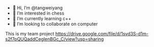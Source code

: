 - 👋 Hi, I’m @tangweiyang
- 👀 I’m interested in chess
- 🌱 I’m currently learning c++
- 💞️ I’m looking to collaborate on computer

<!---
tangweiyang/tangweiyang is a ✨ special ✨ repository because its `README.md` (this file) appears on your GitHub profile.
You can click the Preview link to take a look at your changes.
--->
This is my team project
https://drive.google.com/file/d/1svd3S-d1m-s2f7pQUQaddCeglenBGc_C/view?usp=sharing
